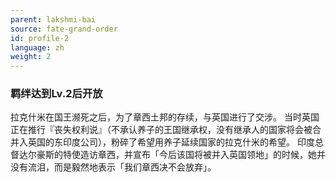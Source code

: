 ```yaml
---
parent: lakshmi-bai
source: fate-grand-order
id: profile-2
language: zh
weight: 2
---
```


### 羁绊达到Lv.2后开放

拉克什米在国王濒死之后，为了章西土邦的存续，与英国进行了交涉。
当时英国正在推行『丧失权利说』（不承认养子的王国继承权，没有继承人的国家将会被合并入英国的东印度公司），粉碎了希望用养子延续国家的拉克什米的希望。
印度总督达尔豪斯的特使造访章西，并宣布「今后该国将被并入英国领地」的时候，她并没有流泪，而是毅然地表示「我们章西决不会放弃」。
